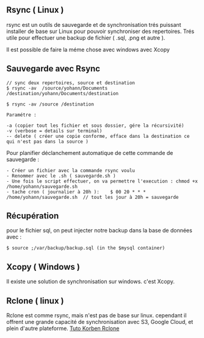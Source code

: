 ## Rsync ( Linux )

rsync est un outils de sauvegarde et de synchronisation trés puissant installer de base sur Linux pour pouvoir synchroniser des repertoires.
Trés utile pour effectuer une backup de fichier ( .sql, .png et autre ).

Il est possible de faire la méme chose avec windows avec Xcopy

## Sauvegarde avec Rsync

    // sync deux repertoires, source et destination
    $ rsync -av  /source/yohann/Documents /destination/yohann/Documents/destination

    $ rsync -av /source /destination

    Paramétre :

    -a (copier tout les fichier et sous dossier, gére la récursivité)
    -v (verbose = details sur terminal)
    -- delete ( créer une copie conforme, efface dans la destination ce qui n'est pas dans la source )

Pour planifier déclanchement automatique de cette commande de sauvegarde :

    - Créer un fichier avec la commande rsync voulu
    - Renommer avec le .sh ( sauvegarde.sh )
    - Une fois le script effectuer, on va permettre l'execution : chmod +x /home/yohann/sauvegarde.sh
    - tache cron ( journalier à 20h ):    $ 00 20 * * * /home/yohann/sauvegarde.sh  // tout les jour à 20h = sauvegarde

## Récupération

pour le fichier sql, on peut injecter notre backup dans la base de données avec :

    $ source ;/var/backup/backup.sql (in the $mysql container)

## Xcopy ( Windows )

Il existe une solution de synchronisation sur windows. c'est Xcopy.


## Rclone  ( linux )

Rclone est comme rsync, mais n'est pas de base sur linux. cependant il offrent une grande capacité de synchronisation avec S3, Google Cloud, et plein d'autre plateforme.
[Tuto Korben Rclone](https://korben.info/rclone-rsync-cloud-dropbox-amazon-s3-google-drive-hubic-backblaze-etc.html?fbclid=IwAR0V6-9DYU2gx485Tg99XO9jZ6Mz1dk74fE20jKj6FOnWEsLD4QhDW0ZbhU)
